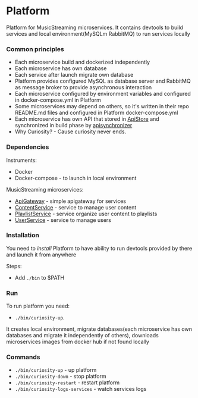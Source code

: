 # Platform

Platform for MusicStreaming microservices. 
It contains devtools to build services and local environment(MySQLm RabbitMQ) to run services locally

### Common principles

* Each microservice build and dockerized independently
* Each microservice has own database
* Each service after launch migrate own database
* Platform provides configured MySQL as database server and RabbitMQ as message broker to provide asynchronous interaction 
* Each microservice configured by environment variables and configured in docker-compose.yml in Platform
* Some microservices may depend on others, so it's written in their repo README.md files and configured in Platform docker-compose.yml
* Each microservice has own API that stored in [ApiStore](https://github.com/CuriosityMusicStreaming/ApiStore) 
  and synchronized in build phase by [apisynchronizer](https://github.com/UsingCoding/ApiSynchronizer)
* Why Curiosity? - Cause curiosity never ends.   

### Dependencies

Instruments:
* Docker 
* Docker-compose - to launch in local environment

MusicStreaming microservices:
* [ApiGateway](https://github.com/CuriosityMusicStreaming/ApiGateway) - simple apigateway for services
* [ContentService](https://github.com/CuriosityMusicStreaming/ContentService) - service to manage user content
* [PlaylistService](https://github.com/CuriosityMusicStreaming/PlaylistService) - service organize user content to playlists
* [UserService](https://github.com/CuriosityMusicStreaming/UserService) - service to manage users

### Installation

You need to _install_ Platform to have ability 
to run devtools provided by there and launch it from anywhere

Steps:

* Add `./bin` to $PATH

### Run

To run platform you need:
 - `./bin/curiosity-up`. 

It creates local environment, migrate databases(each microservice has own databases and migrate it independently of others), 
downloads microservices images from docker hub if not found locally

### Commands

* `./bin/curiosity-up` - up platform
* `./bin/curiosity-down` - stop platform
* `./bin/curiosity-restart` - restart platform
* `./bin/curiosity-logs-services` - watch services logs
